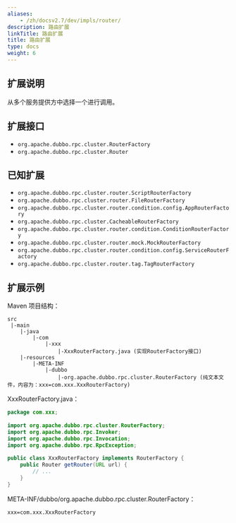 ```yaml
---
aliases:
    - /zh/docsv2.7/dev/impls/router/
description: 路由扩展
linkTitle: 路由扩展
title: 路由扩展
type: docs
weight: 6
---
```




## 扩展说明

从多个服务提供方中选择一个进行调用。

## 扩展接口

* `org.apache.dubbo.rpc.cluster.RouterFactory`
* `org.apache.dubbo.rpc.cluster.Router`

## 已知扩展

* `org.apache.dubbo.rpc.cluster.router.ScriptRouterFactory`
* `org.apache.dubbo.rpc.cluster.router.FileRouterFactory`
* `org.apache.dubbo.rpc.cluster.router.condition.config.AppRouterFactory`
* `org.apache.dubbo.rpc.cluster.CacheableRouterFactory`
* `org.apache.dubbo.rpc.cluster.router.condition.ConditionRouterFactory`
* `org.apache.dubbo.rpc.cluster.router.mock.MockRouterFactory`
* `org.apache.dubbo.rpc.cluster.router.condition.config.ServiceRouterFactory`
* `org.apache.dubbo.rpc.cluster.router.tag.TagRouterFactory`

## 扩展示例

Maven 项目结构：

```
src
 |-main
    |-java
        |-com
            |-xxx
                |-XxxRouterFactory.java (实现RouterFactory接口)
    |-resources
        |-META-INF
            |-dubbo
                |-org.apache.dubbo.rpc.cluster.RouterFactory (纯文本文件，内容为：xxx=com.xxx.XxxRouterFactory)

```

XxxRouterFactory.java：

```java
package com.xxx;
 
import org.apache.dubbo.rpc.cluster.RouterFactory;
import org.apache.dubbo.rpc.Invoker;
import org.apache.dubbo.rpc.Invocation;
import org.apache.dubbo.rpc.RpcException;
 
public class XxxRouterFactory implements RouterFactory {
    public Router getRouter(URL url) {
        // ...
    }
}
```

META-INF/dubbo/org.apache.dubbo.rpc.cluster.RouterFactory：

```properties
xxx=com.xxx.XxxRouterFactory
```